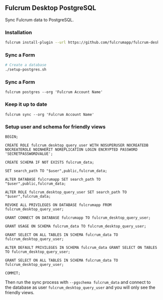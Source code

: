 ## Fulcrum Desktop PostgreSQL

Sync Fulcrum data to PostgreSQL.

### Installation

```sh
fulcrum install-plugin --url https://github.com/fulcrumapp/fulcrum-desktop-postgres
```

### Sync a Form

```sh
# Create a database
./setup-postgres.sh
```

### Sync a Form

```
fulcrum postgres --org 'Fulcrum Account Name'
```

### Keep it up to date

```
fulcrum sync --org 'Fulcrum Account Name'
```

### Setup user and schema for friendly views

```
BEGIN;

CREATE ROLE fulcrum_desktop_query_user WITH NOSUPERUSER NOCREATEDB NOCREATEROLE NOINHERIT NOREPLICATION LOGIN ENCRYPTED PASSWORD 'SECRETPASSWORDVALUE';

CREATE SCHEMA IF NOT EXISTS fulcrum_data;

SET search_path TO "$user",public,fulcrum_data;

ALTER DATABASE fulcrumapp SET search_path TO "$user",public,fulcrum_data;

ALTER ROLE fulcrum_desktop_query_user SET search_path TO "$user",fulcrum_data;

REVOKE ALL PRIVILEGES ON DATABASE fulcrumapp FROM fulcrum_desktop_query_user;

GRANT CONNECT ON DATABASE fulcrumapp TO fulcrum_desktop_query_user;

GRANT USAGE ON SCHEMA fulcrum_data TO fulcrum_desktop_query_user;

GRANT SELECT ON ALL TABLES IN SCHEMA fulcrum_data TO fulcrum_desktop_query_user;

ALTER DEFAULT PRIVILEGES IN SCHEMA fulcrum_data GRANT SELECT ON TABLES TO fulcrum_desktop_query_user;

GRANT SELECT ON ALL TABLES IN SCHEMA fulcrum_data TO fulcrum_desktop_query_user;

COMMIT;
```

Then run the sync process with `--pgschema fulcrum_data` and connect to the database as user `fulcrum_desktop_query_user` and you will only see the friendly views.
